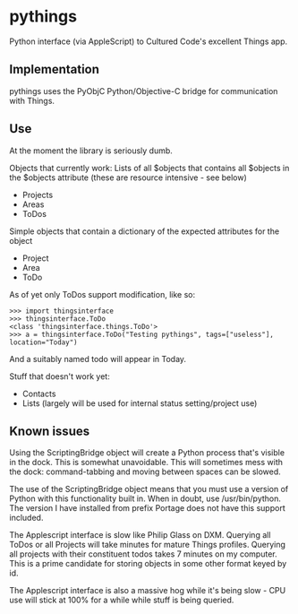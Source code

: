 pythings
========

Python interface (via AppleScript) to Cultured Code's excellent Things app.

Implementation
-------------
pythings uses the PyObjC Python/Objective-C bridge for communication with Things.

Use
-------------

At the moment the library is seriously dumb.

Objects that currently work:
Lists of all $objects that contains all $objects in the $objects attribute (these are resource intensive - see below)
* Projects
* Areas
* ToDos

Simple objects that contain a dictionary of the expected attributes for the object
* Project
* Area
* ToDo

As of yet only ToDos support modification, like so:
```
>>> import thingsinterface
>>> thingsinterface.ToDo
<class 'thingsinterface.things.ToDo'>
>>> a = thingsinterface.ToDo("Testing pythings", tags=["useless"], location="Today")
```
And a suitably named todo will appear in Today.

Stuff that doesn't work yet:
* Contacts
* Lists (largely will be used for internal status setting/project use)

Known issues
-------------
Using the ScriptingBridge object will create a Python process that's visible in the dock. This is somewhat unavoidable. This will sometimes mess with the dock: command-tabbing and moving between spaces can be slowed.

The use of the ScriptingBridge object means that you must use a version of Python with this functionality built in. When in doubt, use /usr/bin/python. The version I have installed from prefix Portage does not have this support included.

The Applescript interface is slow like Philip Glass on DXM. Querying all ToDos or all Projects will take minutes for mature Things profiles. Querying all projects with their constituent todos takes 7 minutes on my computer. This is a prime candidate for storing objects in some other format keyed by id.

The Applescript interface is also a massive hog while it's being slow - CPU use will stick at 100% for a while while stuff is being queried.
